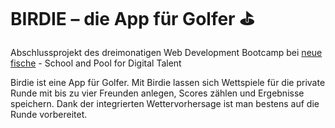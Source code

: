 # BIRDIE – die App für Golfer :golf:

Abschlussprojekt des dreimonatigen Web Development Bootcamp bei [neue fische](https://www.neuefische.de/) - School and Pool for Digital Talent 


Birdie ist eine App für Golfer. Mit Birdie lassen sich Wettspiele für die private Runde mit bis zu vier Freunden anlegen, Scores zählen und Ergebnisse speichern. Dank der integrierten Wettervorhersage ist man bestens auf die Runde vorbereitet.



